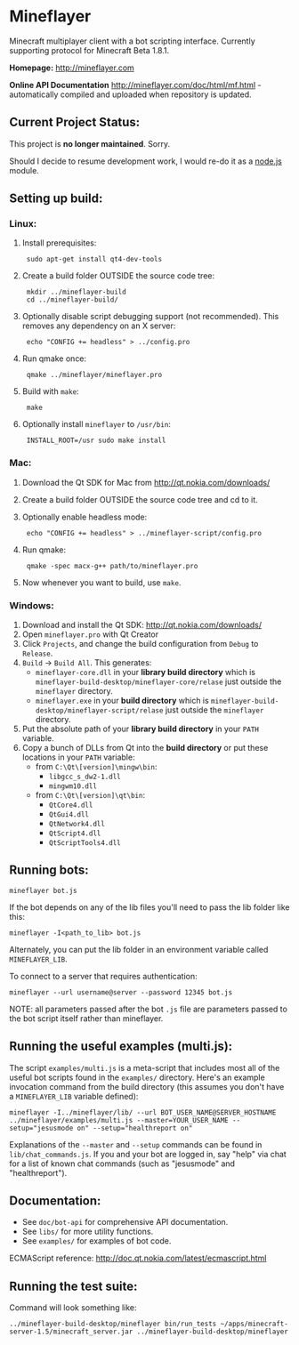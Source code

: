 Mineflayer
==========
Minecraft multiplayer client with a bot scripting interface. Currently supporting protocol for Minecraft Beta 1.8.1.

**Homepage:** http://mineflayer.com

**Online API Documentation** http://mineflayer.com/doc/html/mf.html - automatically compiled and uploaded when repository is updated.

Current Project Status:
-----------------------

This project is **no longer maintained**. Sorry.

Should I decide to resume development work, I would re-do it as a [node.js](http://nodejs.org/) module.


Setting up build:
-----------------

### Linux:

1. Install prerequisites:

        sudo apt-get install qt4-dev-tools

2. Create a build folder OUTSIDE the source code tree:

        mkdir ../mineflayer-build
        cd ../mineflayer-build/

3. Optionally disable script debugging support (not recommended). This removes any dependency on an X server:

        echo "CONFIG += headless" > ../config.pro

4. Run qmake once:

        qmake ../mineflayer/mineflayer.pro

5. Build with `make`:

        make

6. Optionally install `mineflayer` to `/usr/bin`:

        INSTALL_ROOT=/usr sudo make install

### Mac:

1. Download the Qt SDK for Mac from http://qt.nokia.com/downloads/
2. Create a build folder OUTSIDE the source code tree and cd to it.
3. Optionally enable headless mode:

        echo "CONFIG += headless" > ../mineflayer-script/config.pro

4. Run qmake:

        qmake -spec macx-g++ path/to/mineflayer.pro

5. Now whenever you want to build, use `make`.

### Windows:

1. Download and install the Qt SDK: http://qt.nokia.com/downloads/
2. Open `mineflayer.pro` with Qt Creator
3. Click `Projects`, and change the build configuration from `Debug` to `Release`.
4. `Build` -> `Build All`. This generates:
    * `mineflayer-core.dll` in your **library build directory** which is `mineflayer-build-desktop/mineflayer-core/relase` just outside the `mineflayer` directory.
    * `mineflayer.exe` in your **build directory** which is `mineflayer-build-desktop/mineflayer-script/relase` just outside the `mineflayer` directory.
5. Put the absolute path of your **library build directory** in your `PATH` variable.
6. Copy a bunch of DLLs from Qt into the **build directory** or put these locations in your `PATH` variable:
    * from `C:\Qt\[version]\mingw\bin`:
        * `libgcc_s_dw2-1.dll`
        * `mingwm10.dll`
    * from `C:\Qt\[version]\qt\bin`:
        * `QtCore4.dll`
        * `QtGui4.dll`
        * `QtNetwork4.dll`
        * `QtScript4.dll`
        * `QtScriptTools4.dll`

Running bots:
-------------

    mineflayer bot.js

If the bot depends on any of the lib files you'll need to pass the lib folder like this:

    mineflayer -I<path_to_lib> bot.js

Alternately, you can put the lib folder in an environment variable called `MINEFLAYER_LIB`.

To connect to a server that requires authentication:

    mineflayer --url username@server --password 12345 bot.js

NOTE: all parameters passed after the bot `.js` file are parameters passed to the bot script itself rather than mineflayer.


Running the useful examples (multi.js):
---------------------------------------

The script `examples/multi.js` is a meta-script that includes most all of the useful bot scripts found in the `examples/` directory. Here's an example invocation command from the build directory (this assumes you don't have a `MINEFLAYER_LIB` variable defined):

    mineflayer -I../mineflayer/lib/ --url BOT_USER_NAME@SERVER_HOSTNAME ../mineflayer/examples/multi.js --master=YOUR_USER_NAME --setup="jesusmode on" --setup="healthreport on"

Explanations of the `--master` and `--setup` commands can be found in `lib/chat_commands.js`. If you and your bot are logged in, say "help" via chat for a list of known chat commands (such as "jesusmode" and "healthreport").

Documentation:
--------------
 * See `doc/bot-api` for comprehensive API documentation.
 * See `libs/` for more utility functions.
 * See `examples/` for examples of bot code.

ECMAScript reference: http://doc.qt.nokia.com/latest/ecmascript.html

Running the test suite:
-----------------------
Command will look something like:

    ../mineflayer-build-desktop/mineflayer bin/run_tests ~/apps/minecraft-server-1.5/minecraft_server.jar ../mineflayer-build-desktop/mineflayer
